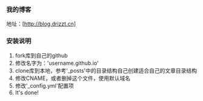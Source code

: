 ### 我的博客

地址：[http://blog.drizzt.cn]

### 安装说明

1. fork库到自己的github
2. 修改名字为：'username.github.io'
3. clone库到本地，参考'_posts'中的目录结构自己创建适合自己的文章目录结构
4. 修改CNAME，或者删掉这个文件，使用默认域名
5. 修改'_config.yml'配置项
6. It's done!